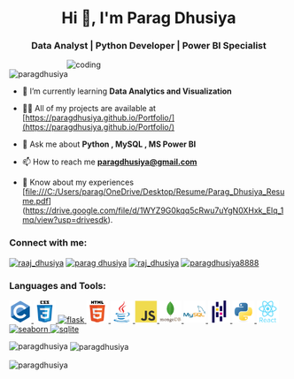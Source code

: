 <h1 align="center">Hi 👋, I'm Parag Dhusiya</h1>
<h3 align="center">Data Analyst | Python Developer | Power BI Specialist</h3>

<img align="right" alt="coding" width="400" src="https://encrypted-tbn0.gstatic.com/images?q=tbn:ANd9GcTV3XcOLfLcVgvZ7VLbcc8kkZMzK1mDo3EMRw&usqp=CAU">

<p align="left"> <img src="https://komarev.com/ghpvc/?username=paragdhusiya&label=Profile%20views&color=0e75b6&style=flat" alt="paragdhusiya" /> </p>

- 🌱 I’m currently learning **Data Analytics and Visualization**

- 👨‍💻 All of my projects are available at [https://paragdhusiya.github.io/Portfolio/](https://paragdhusiya.github.io/Portfolio/)

- 💬 Ask me about **Python , MySQL , MS Power BI**

- 📫 How to reach me **paragdhusiya@gmail.com**

- 📄 Know about my experiences [[file:///C:/Users/parag/OneDrive/Desktop/Resume/Parag_Dhusiya_Resume.pdf](file:///C:/Users/parag/OneDrive/Desktop/Resume/Parag_Dhusiya_Resume.pdf)](https://drive.google.com/file/d/1WYZ9G0kqq5cRwu7uYgN0XHxk_Elq_1mq/view?usp=drivesdk).

<h3 align="left">Connect with me:</h3>
<p align="left">
<a href="https://twitter.com/raaj_dhusiya" target="blank"><img align="center" src="https://raw.githubusercontent.com/rahuldkjain/github-profile-readme-generator/master/src/images/icons/Social/twitter.svg" alt="raaj_dhusiya" height="30" width="40" /></a>
<a href="https://linkedin.com/in/parag dhusiya" target="blank"><img align="center" src="https://raw.githubusercontent.com/rahuldkjain/github-profile-readme-generator/master/src/images/icons/Social/linked-in-alt.svg" alt="parag dhusiya" height="30" width="40" /></a>
<a href="https://instagram.com/raj_dhusiya" target="blank"><img align="center" src="https://raw.githubusercontent.com/rahuldkjain/github-profile-readme-generator/master/src/images/icons/Social/instagram.svg" alt="raj_dhusiya" height="30" width="40" /></a>
<a href="https://www.hackerrank.com/paragdhusiya8888" target="blank"><img align="center" src="https://raw.githubusercontent.com/rahuldkjain/github-profile-readme-generator/master/src/images/icons/Social/hackerrank.svg" alt="paragdhusiya8888" height="30" width="40" /></a>
</p>

<h3 align="left">Languages and Tools:</h3>
<p align="left"> <a href="https://www.cprogramming.com/" target="_blank" rel="noreferrer"> <img src="https://raw.githubusercontent.com/devicons/devicon/master/icons/c/c-original.svg" alt="c" width="40" height="40"/> </a> <a href="https://www.w3schools.com/css/" target="_blank" rel="noreferrer"> <img src="https://raw.githubusercontent.com/devicons/devicon/master/icons/css3/css3-original-wordmark.svg" alt="css3" width="40" height="40"/> </a> <a href="https://flask.palletsprojects.com/" target="_blank" rel="noreferrer"> <img src="https://www.vectorlogo.zone/logos/pocoo_flask/pocoo_flask-icon.svg" alt="flask" width="40" height="40"/> </a> <a href="https://www.w3.org/html/" target="_blank" rel="noreferrer"> <img src="https://raw.githubusercontent.com/devicons/devicon/master/icons/html5/html5-original-wordmark.svg" alt="html5" width="40" height="40"/> </a> <a href="https://www.java.com" target="_blank" rel="noreferrer"> <img src="https://raw.githubusercontent.com/devicons/devicon/master/icons/java/java-original.svg" alt="java" width="40" height="40"/> </a> <a href="https://developer.mozilla.org/en-US/docs/Web/JavaScript" target="_blank" rel="noreferrer"> <img src="https://raw.githubusercontent.com/devicons/devicon/master/icons/javascript/javascript-original.svg" alt="javascript" width="40" height="40"/> </a> <a href="https://www.mongodb.com/" target="_blank" rel="noreferrer"> <img src="https://raw.githubusercontent.com/devicons/devicon/master/icons/mongodb/mongodb-original-wordmark.svg" alt="mongodb" width="40" height="40"/> </a> <a href="https://www.mysql.com/" target="_blank" rel="noreferrer"> <img src="https://raw.githubusercontent.com/devicons/devicon/master/icons/mysql/mysql-original-wordmark.svg" alt="mysql" width="40" height="40"/> </a> <a href="https://pandas.pydata.org/" target="_blank" rel="noreferrer"> <img src="https://raw.githubusercontent.com/devicons/devicon/2ae2a900d2f041da66e950e4d48052658d850630/icons/pandas/pandas-original.svg" alt="pandas" width="40" height="40"/> </a> <a href="https://www.python.org" target="_blank" rel="noreferrer"> <img src="https://raw.githubusercontent.com/devicons/devicon/master/icons/python/python-original.svg" alt="python" width="40" height="40"/> </a> <a href="https://reactjs.org/" target="_blank" rel="noreferrer"> <img src="https://raw.githubusercontent.com/devicons/devicon/master/icons/react/react-original-wordmark.svg" alt="react" width="40" height="40"/> </a> <a href="https://seaborn.pydata.org/" target="_blank" rel="noreferrer"> <img src="https://seaborn.pydata.org/_images/logo-mark-lightbg.svg" alt="seaborn" width="40" height="40"/> </a> <a href="https://www.sqlite.org/" target="_blank" rel="noreferrer"> <img src="https://www.vectorlogo.zone/logos/sqlite/sqlite-icon.svg" alt="sqlite" width="40" height="40"/> </a> </p>

<p><img align="left" src="https://github-readme-stats.vercel.app/api/top-langs?username=paragdhusiya&show_icons=true&locale=en&layout=compact" alt="paragdhusiya" /></p>

<p>&nbsp;<img align="center" src="https://github-readme-stats.vercel.app/api?username=paragdhusiya&show_icons=true&locale=en" alt="paragdhusiya" /></p>

<p><img align="center" src="https://github-readme-streak-stats.herokuapp.com/?user=paragdhusiya&" alt="paragdhusiya" /></p>
